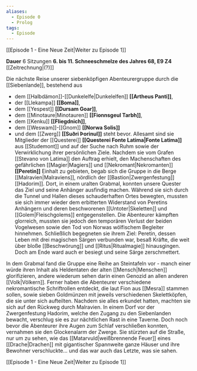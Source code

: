 ```yaml
---
aliases:
  - Episode 0
  - Prolog
tags:
  - Episode
---
```

[[Episode 1 - Eine Neue Zeit|Weiter zu Episode 1]]

**Dauer** 6 Sitzungen
**6. bis 11. Schneeschmelze des Jahres 68, E9 Z4** [[Zeitrechnung|(?)]]

Die nächste Reise unserer siebenköpfigen Abenteurergruppe durch die [[Siebenlande]], bestehend aus
- dem [[Halbdämon]]-[[Dunkelelfe|Dunkelelfen]] **[[Artheus Panti]]**,
- der [[Llekampa]] **[[Boma]]**,
- dem [[Yespest]] **[[Dursam Goar]]**,
- dem [[Minotaure|Minotauren]] **[[Fionnsgeul Tarbh]]**,
- dem [[Kenku]] **[[Fliegdnich]]**,
- dem [[Weswam]]-[[Gnom]] **[[Norwa Solis]]**
- und dem [[Zwerg]] **[[Suðri Þorinul]]**
steht bevor. Allesamt sind sie Mitglieder der [[Questerei]] **[[Questerei Fonte Latima|Fonte Latima]]** aus [[Studemont]] und auf der Suche nach Ruhm sowie der Verwirklichung ihrer persönlichen Ziele. Nachdem sie vom Grafen [[Stevano von Latima]] den Auftrag erhielt, den Machenschaften des gefährlichen [[Magier|Magiers]] und [[Nekromant|Nekromanten]] **[[Peretin]]** Einhalt zu gebieten, begab sich die Gruppe in die Berge [[Malravien|Malraviens]], nördlich der [[Bastion|Zwergenfestung]] [[Hadorim]]. Dort, in einem uralten Grabmal, konnten unsere Quester das Ziel und seine Anhänger ausfindig machen. Während sie sich durch die Tunnel und Hallen dieses schauderhaften Ortes bewegten, mussten sie sich immer wieder dem erbitterten Widerstand von Peretins Anhängern und deren beschworenen [[Untoter|Skeletten]] und [[Golem|Fleischgolems]] entgegenstellen. Die Abenteurer kämpften glorreich, mussten sie jedoch den temporären Verlust der beiden Vogelwesen sowie den Tod von Norwas wölfischem Begleiter hinnehmen. Schließlich begegneten sie ihrem Ziel: Peretin, dessen Leben mit drei magischen Särgen verbunden war, besaß Kräfte, die weit über bloße [[Beschwörung]] und [[Ritus|Ritualmagie]] hinausgingen. Doch am Ende ward auch er besiegt und seine Särge zerschmettert.

In dem Grabmal fand die Gruppe eine Reihe an Steintafeln vor - manch einer würde ihren Inhalt als Heldentaten der alten [[Mensch|Menschen]] glorifizieren, andere wiederum sehen darin einen Genozid an allen anderen [[Volk|Völkern]]. Ferner haben die Abenteurer verschiedene nekromantische Schriftrollen entdeckt, die laut Fion aus [[Mesra]] stammen sollen, sowie sieben Goldmünzen mit jeweils verschiedenen Skelettköpfen, die sie unter sich aufteilten. Nachdem sie alles erkundet hatten, machten sie sich auf den Rückweg durch Malravien. In einem Dorf vor der Zwergenfestung Hadorim, welche den Zugang zu den Siebenlanden bewacht, verschlug sie es zur nächtlichen Rast in eine Taverne. Doch noch bevor die Abenteurer ihre Augen zum Schlaf verschließen konnten, vernahmen sie den Glockenalarm der Zwerge. Sie stürzten auf die Straße, nur um zu sehen, wie das [[Matarvuld|weißbrennende Feuer]] eines [[Drache|Drachen]] mit gigantischer Spannweite ganze Häuser und ihre Bewohner verschluckte... und das war auch das Letzte, was sie sahen.

[[Episode 1 - Eine Neue Zeit|Weiter zu Episode 1]]